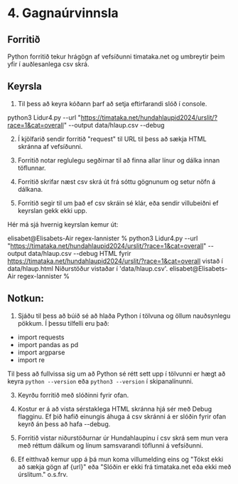 # 4. Gagnaúrvinnsla

## Forritið  
Python forritið tekur hrágögn af vefsíðunni timataka.net og umbreytir þeim yfir í auðlesanlega csv skrá. 

## Keyrsla 
1. Til þess að keyra kóðann þarf að setja eftirfarandi slóð í console.

python3 Lidur4.py --url "https://timataka.net/hundahlaupid2024/urslit/?race=1&cat=overall" --output data/hlaup.csv --debug

2. Í kjölfarið sendir forritið "request" til URL til þess að sækja HTML skránna af vefsíðunni. 

3. Forritið notar reglulegu segðirnar til að finna allar línur og dálka innan töflunnar.

4. Forritið skrifar næst csv skrá út frá sóttu gögnunum og setur nöfn á dálkana. 

5. Forritið segir til um það ef csv skráin sé klár, eða sendir villubeiðni ef keyrslan gekk ekki upp. 

Hér má sjá hvernig keyrslan kemur út: 

elisabet@Elisabets-Air regex-lannister % python3 Lidur4.py --url "https://timataka.net/hundahlaupid2024/urslit/?race=1&cat=overall" --output data/hlaup.csv --debug
HTML fyrir https://timataka.net/hundahlaupid2024/urslit/?race=1&cat=overall vistað í data/hlaup.html
Niðurstöður vistaðar í 'data/hlaup.csv'.
elisabet@Elisabets-Air regex-lannister % 

## Notkun: 
1. Sjáðu til þess að búið sé að hlaða Python í tölvuna og öllum nauðsynlegu pökkum. Í þessu tilfelli eru það: 
- import requests
- import pandas as pd
- import argparse
- import re

Til þess að fullvissa sig um að Python sé rétt sett upp í tölvunni er hægt að keyra `python --version` eða `python3 --version` í skipanalínunni. 

3. Keyrðu forritið með slóðinni fyrir ofan. 

4. Kostur er á að vista sérstaklega HTML skránna hjá sér með Debug flagginu. Ef þið hafið einungis áhuga á csv skránni á er slóðin fyrir ofan keyrð án þess að hafa --debug. 

5. Forritið vistar niðurstöðurnar úr Hundahlaupinu í csv skrá sem mun vera með réttum dálkum og línum samsvarandi töflunni á vefsíðunni. 

6. Ef eitthvað kemur upp á þá mun koma villumelding eins og "Tókst ekki að sækja gögn af {url}" eða "Slóðin er ekki frá timataka.net eða ekki með úrslitum." o.s.frv. 
